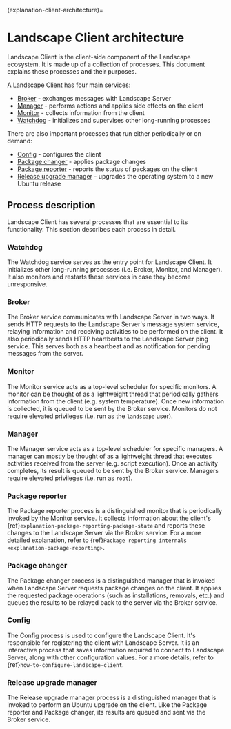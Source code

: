 (explanation-client-architecture)=
# Landscape Client architecture

Landscape Client is the client-side component of the Landscape ecosystem. It is made up of a collection of processes. This document explains these processes and their purposes.

A Landscape Client has four main services:

  * [Broker](#broker) - exchanges messages with Landscape Server
  * [Manager](#manager) - performs actions and applies side effects on the client
  * [Monitor](#monitor) - collects information from the client
  * [Watchdog](#watchdog) - initializes and supervises other long-running processes

There are also important processes that run either periodically or on demand:

  * [Config](#config) - configures the client
  * [Package changer](#package-changer) - applies package changes
  * [Package reporter](#package-reporter) - reports the status of packages on the client
  * [Release upgrade manager](#release-upgrade-manager) - upgrades the operating system to a new Ubuntu release

## Process description

Landscape Client has several processes that are essential to its functionality. This section describes each process in detail.

### Watchdog

The Watchdog service serves as the entry point for Landscape Client. It initializes other long-running processes (i.e. Broker, Monitor, and Manager). It also monitors and restarts these services in case they become unresponsive.

### Broker

The Broker service communicates with Landscape Server in two ways. It sends HTTP requests to the Landscape Server's message system service, relaying information and receiving activities to be performed on the client. It also periodically sends HTTP heartbeats to the Landscape Server ping service. This serves both as a heartbeat and as notification for pending messages from the server.

### Monitor

The Monitor service acts as a top-level scheduler for specific monitors. A monitor can be thought of as a lightweight thread that periodically gathers information from the client (e.g. system temperature). Once new information is collected, it is queued to be sent by the Broker service. Monitors do not require elevated privileges (i.e. run as the `landscape` user).

### Manager

The Manager service acts as a top-level scheduler for specific managers. A manager can mostly be thought of as a lightweight thread that executes activities received from the server (e.g. script execution). Once an activity completes, its result is queued to be sent by the Broker service. Managers require elevated privileges (i.e. run as `root`).

### Package reporter

The Package reporter process is a distinguished monitor that is periodically invoked by the Monitor service. It collects information about the client's {ref}`explanation-package-reporting-package-state` and reports these changes to the Landscape Server via the Broker service. For a more detailed explanation, refer to {ref}`Package reporting internals <explanation-package-reporting>`.

### Package changer

The Package changer process is a distinguished manager that is invoked when Landscape Server requests package changes on the client. It applies the requested package operations (such as installations, removals, etc.) and queues the results to be relayed back to the server via the Broker service.

### Config

The Config process is used to configure the Landscape Client. It's responsible for registering the client with Landscape Server. It is an interactive process that saves information required to connect to Landscape Server, along with other configuration values. For a more details, refer to {ref}`how-to-configure-landscape-client`.

### Release upgrade manager

The Release upgrade manager process is a distinguished manager that is invoked to perform an Ubuntu upgrade on the client. Like the Package reporter and Package changer, its results are queued and sent via the Broker service.

